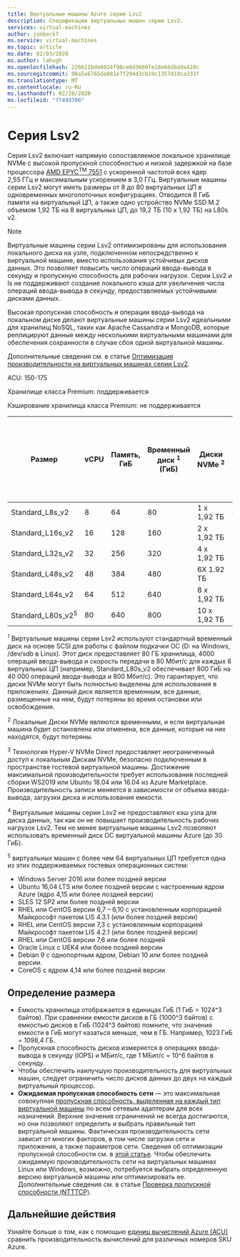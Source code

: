 ```yaml
---
title: Виртуальные машины Azure серии Lsv2
description: Спецификации виртуальных машин серии Lsv2.
services: virtual-machines
author: jonbeck7
ms.service: virtual-machines
ms.topic: article
ms.date: 02/03/2020
ms.author: lahugh
ms.openlocfilehash: 226611bde6024f98ce6d3660fe18e66dba9a420c
ms.sourcegitcommit: 98a5a6765da081e7f294d3cb19c1357d10ca333f
ms.translationtype: MT
ms.contentlocale: ru-RU
ms.lasthandoff: 02/20/2020
ms.locfileid: "77493700"
---
```

# <a name="lsv2-series"></a>Серия Lsv2

Серия Lsv2 включает напрямую сопоставляемое локальное хранилище NVMe с высокой пропускной способностью и низкой задержкой на базе процессора [AMD EPYC<sup>TM</sup> 7551](https://www.amd.com/en/products/epyc-7000-series) с ускоренной частотой всех ядер 2,55 ГГц и максимальным ускорением в 3,0 ГГц. Виртуальные машины серии Lsv2 могут иметь размеры от 8 до 80 виртуальных ЦП в одновременных многопоточных конфигурациях.  Отводится 8 ГиБ памяти на виртуальный ЦП, а также одно устройство NVMe SSD M.2 объемом 1,92 ТБ на 8 виртуальных ЦП, до 19,2 ТБ (10 x 1,92 ТБ) на L80s v2.

> [!NOTE]
> Виртуальные машины серии Lsv2 оптимизированы для использования локального диска на узле, подключенном непосредственно к виртуальной машине, вместо использования устойчивых дисков данных. Это позволяет повысить число операций ввода-вывода в секунду и пропускную способность для рабочих нагрузок. Серии Lsv2 и ls не поддерживают создание локального кэша для увеличения числа операций ввода-вывода в секунду, предоставляемых устойчивыми дисками данных.
>
> Высокая пропускная способность и операции ввода-вывода на локальном диске делают виртуальные машины серии Lsv2 идеальными для хранилищ NoSQL, таких как Apache Cassandra и MongoDB, которые реплицируют данные между несколькими виртуальными машинами для обеспечения сохранности в случае сбоя одной виртуальной машины.
>
> Дополнительные сведения см. в статье [Оптимизация производительности на виртуальных машинах серии Lsv2](/linux/storage-performance.md).  

ACU: 150-175

Хранилище класса Premium: поддерживается

Кэширование хранилища класса Premium: не поддерживается

| Размер | vCPU | Память, ГиБ | Временный диск <sup>1</sup> (ГиБ) | Диски NVMe <sup>2</sup> | Пропускная способность диска NVMe<sup>3</sup> (операций чтения в секунду/Мбит/с) | Максимальная пропускная способность диска данных с некэшированными данными (операций ввода-вывода в секунду)<sup>4</sup> | Максимальное число дисков данных | Максимальное количество сетевых адаптеров / ожидаемая пропускная способность сети (Мбит/с) |
|---|---|---|---|---|---|---|---|---|
| Standard_L8s_v2   |  8 |  64 |  80 |  1 x 1,92 ТБ  | 400000/2000  | 8000/160   | 16 | 2 / 3200   |
| Standard_L16s_v2  | 16 | 128 | 160 |  2 x 1,92 ТБ  | 800000/4000  | 16000/320  | 32 | 4 / 6400   |
| Standard_L32s_v2  | 32 | 256 | 320 |  4 x 1,92 ТБ  | 1,5 м/8000    | 32000/640  | 32 | 8 / 12800  |
| Standard_L48s_v2  | 48 | 384 | 480 |  6X 1.92 ТБ  | 2.2 м/14000   | 48000/960  | 32 | 8 и 16000 + |
| Standard_L64s_v2  | 64 | 512 | 640 |  8 x 1,92 ТБ  | 2.9 m/16000   | 64000/1280 | 32 | 8 и 16000 + |
| Standard_L80s_v2<sup>5</sup> | 80 | 640 | 800 | 10 x 1,92 ТБ | 3.8 м/20000 | 80000/1400 | 32 | 8 и 16000 + |

<sup>1</sup> Виртуальные машины серии Lsv2 используют стандартный временный диск на основе SCSI для работы с файлом подкачки ОС (D: на Windows, /dev/sdb в Linux). Этот диск предоставляет 80 ГБ хранилища, 4000 операций ввода-вывода и скорость передачи в 80 Мбит/с для каждых 8 виртуальных ЦП (например, Standard_L80s_v2 обеспечивает 800 ГиБ на 40 000 операций ввода-вывода и 800 Мбит/с). Это гарантирует, что диски NVMe могут быть полностью выделены для использования в приложениях. Данный диск является временным, все данные, размещенные на нем, будут потеряны во время остановки или освобождения.

<sup>2</sup> Локальные Диски NVMe являются временными, и если виртуальная машина будет остановлена или отменена, все данные, которые на них находятся, будут потеряны.

<sup>3</sup> Технология Hyper-V NVMe Direct предоставляет неограниченный доступ к локальным Дискам NVMe, безопасно подключенным в пространстве гостевой виртуальной машины.  Достижение максимальной производительности требует использования последней сборки WS2019 или Ubuntu 18.04 или 16.04 из Azure Marketplace.  Производительность записи меняется в зависимости от объема ввода-вывода, загрузки диска и использования емкости.

<sup>4</sup> Виртуальные машины серии Lsv2 не предоставляют кэш узла для диска данных, так как он не повышает производительность рабочих нагрузок Lsv2.  Тем не менее виртуальные машины Lsv2 позволяют использовать временный диск ОС виртуальной машины Azure (до 30 ГиБ).

<sup>5</sup> виртуальных машин с более чем 64 виртуальных ЦП требуется одна из этих поддерживаемых гостевых операционных систем:

- Windows Server 2016 или более поздней версии
- Ubuntu 16,04 LTS или более поздней версии с настроенным ядром Azure (ядро 4,15 или более поздней версии)
- SLES 12 SP2 или более поздней версии
- RHEL или CentOS версии 6,7 – 6,10 с установленным корпорацией Майкрософт пакетом LIS 4.3.1 (или более поздней версии)
- RHEL или CentOS версии 7,3 с установленным корпорацией Майкрософт пакетом LIS 4.2.1 (или более поздней версии)
- RHEL или CentOS версии 7,6 или более поздней
- Oracle Linux с UEK4 или более поздней версии
- Debian 9 с однопортным ядром, Debian 10 или более поздней версии.
- CoreOS с ядром 4,14 или более поздней версии

## <a name="size-table-definitions"></a>Определение размера

- Емкость хранилища отображается в единицах ГиБ (1 ГиБ = 1024^3 байтов). При сравнении емкости дисков в ГБ (1000^3 байтов) с емкостью дисков в ГиБ (1024^3 байтов) помните, что значения емкости в ГиБ могут казаться меньше, чем в ГБ. Например, 1023 ГиБ = 1098,4 ГБ.
- Пропускная способность дисков измеряется в операциях ввода-вывода в секунду (IOPS) и МБит/с, где 1 МБит/с = 10^6 байтов в секунду.
- Чтобы обеспечить наилучшую производительность для виртуальных машин, следует ограничить число дисков данных до двух на каждый виртуальный процессор.
- **Ожидаемая пропускная способность сети** — это максимальная совокупная [пропускная способность, выделенная на каждый тип виртуальной машины](../virtual-network/virtual-machine-network-throughput.md) по всем сетевым адаптерам для всех назначений. Верхние значения ограничений не всегда достигаются, но они позволяют определить и выбрать правильный тип виртуальной машины. Фактическая производительность сети зависит от многих факторов, в том числе загрузки сети и приложения, а также параметров сети. Сведения об оптимизации пропускной способности см. в [этой статье](../virtual-network/virtual-network-optimize-network-bandwidth.md). Чтобы обеспечить ожидаемую производительность сети на виртуальных машинах Linux или Windows, возможно, потребуется выбрать определенную версию виртуальной машины или оптимизировать ее. Дополнительные сведения см. в статье [Проверка пропускной способности (NTTTCP)](../virtual-network/virtual-network-bandwidth-testing.md).

## <a name="next-steps"></a>Дальнейшие действия

Узнайте больше о том, как с помощью [единиц вычислений Azure (ACU)](acu.md) сравнить производительность вычислений для различных номеров SKU Azure.